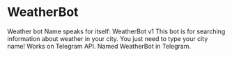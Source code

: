 # WeatherBot
Weather bot
Name speaks for itself:
WeatherBot v1
This bot is for searching information
about weather in your city.
You just need to type your city name!
Works on Telegram API.
Named WeatherBot in Telegram.
